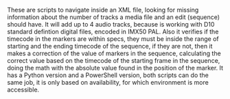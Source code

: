These are scripts to navigate inside an XML file, looking for missing information about the number of tracks a media file and an edit (sequence) should have. 
It will add up to 4 audio tracks, because is working with D10 standard defintion digital files, encoded in IMX50 PAL.
Also it verifies if the timecode in the markers are within specs, they must be inside the range of starting and the ending timecode of the sequence, if they are not, then it makes a correction of the value of markers in the sequence, calculating the correct value based on the timecode of the starting frame in the sequence, doing the math with the absolute value found in the position of the marker.
It has a Python version and a PowerShell version, both scripts can do the same job, it is only based on availability, for which environment is more accessible.
